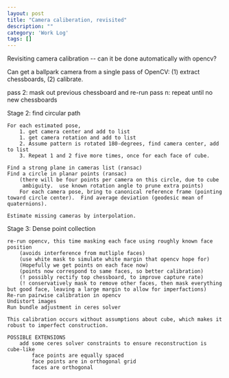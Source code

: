 ```yaml
---
layout: post
title: "Camera caliberation, revisited"
description: ""
category: 'Work Log'
tags: []
---
```


Revisiting camera calibration -- can it be done automatically with opencv?

Can get a ballpark camera from a single pass of OpenCV: (1) extract chessboards, (2) calibrate.

pass 2: mask out previous chessboard and re-run
pass n: repeat until no new chessboards

Stage 2: find circular path
    
    For each estimated pose,
        1. get camera center and add to list
        1. get camera rotation and add to list
        2. Assume pattern is rotated 180-degrees, find camera center, add to list
        3. Repeat 1 and 2 five more times, once for each face of cube.

    Find a strong plane in cameras list (ransac)
    Find a circle in planar points (ransac)
        (there will be four points per camera on this circle, due to cube
         ambiguity.  use known rotation angle to prune extra points)
        For each camera pose, bring to canonical reference frame (pointing toward circle center).  Find average deviation (geodesic mean of quaternions).

    Estimate missing cameras by interpolation.

Stage 3: Dense point collection

    re-run opencv, this time masking each face using roughly known face position
        (avoids interference from mutliple faces)
        (use white mask to simulate white margin that opencv hope for)
        (Hopefully we get points on each face now)
        (points now correspond to same faces, so better calibration)
        (! possibly rectify top chessboard, to improve capture rate)
        (! conservatively mask to remove other faces, then mask everything but good face, leaving a large margin to allow for imperfactions)
    Re-run pairwise calibration in opencv
    Undistort images
    Run bundle adjustment in ceres solver

    This calibration occurs without assumptions about cube, which makes it robust to imperfect construction.

    POSSIBLE EXTENSIONS
        add some ceres solver constraints to ensure reconstruction is cube-like
            face points are equally spaced
            face points are in orthogonal grid
            faces are orthogonal
